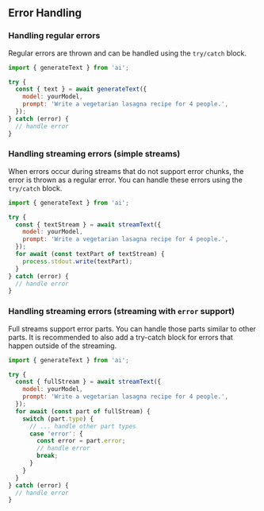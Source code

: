 ## Error Handling

### Handling regular errors

Regular errors are thrown and can be handled using the `try/catch` block.

```javascript
import { generateText } from 'ai';

try {
  const { text } = await generateText({
    model: yourModel,
    prompt: 'Write a vegetarian lasagna recipe for 4 people.',
  });
} catch (error) {
  // handle error
}
```

### Handling streaming errors (simple streams)

When errors occur during streams that do not support error chunks, the error is thrown as a regular error. You can handle these errors using the `try/catch` block.

```javascript
import { generateText } from 'ai';

try {
  const { textStream } = await streamText({
    model: yourModel,
    prompt: 'Write a vegetarian lasagna recipe for 4 people.',
  });
  for await (const textPart of textStream) {
    process.stdout.write(textPart);
  }
} catch (error) {
  // handle error
}
```

### Handling streaming errors (streaming with `error` support)

Full streams support error parts. You can handle those parts similar to other parts. It is recommended to also add a try-catch block for errors that happen outside of the streaming.

```javascript
import { generateText } from 'ai';

try {
  const { fullStream } = await streamText({
    model: yourModel,
    prompt: 'Write a vegetarian lasagna recipe for 4 people.',
  });
  for await (const part of fullStream) {
    switch (part.type) {
      // ... handle other part types
      case 'error': {
        const error = part.error;
        // handle error
        break;
      }
    }
  }
} catch (error) {
  // handle error
}
```
